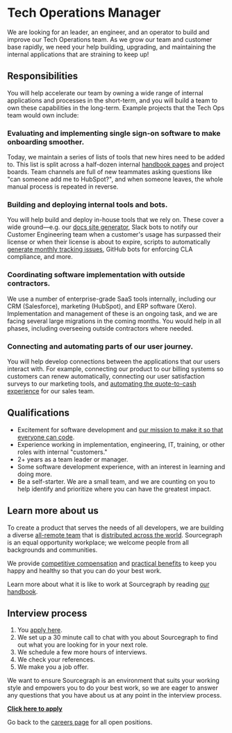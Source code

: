 # Tech Operations Manager

We are looking for an leader, an engineer, and an operator to build and improve our Tech Operations team. As we grow our team and customer base rapidly, we need your help building, upgrading, and maintaining the internal applications that are straining to keep up!

## Responsibilities

You will help accelerate our team by owning a wide range of internal applications and processes in the short-term, and you will build a team to own these capabilities in the long-term. Example projects that the Tech Ops team would own include:

### Evaluating and implementing single sign-on software to make onboarding smoother.

Today, we maintain a series of lists of tools that new hires need to be added to. This list is split across a half-dozen internal [handbook pages](https://about.sourcegraph.com/handbook/people-ops/onboarding) and project boards. Team channels are full of new teammates asking questions like "can someone add me to HubSpot?", and when someone leaves, the whole manual process is repeated in reverse.

### Building and deploying internal tools and bots.

You will help build and deploy in-house tools that we rely on. These cover a wide ground—e.g. our [docs site generator](https://github.com/sourcegraph/docsite), Slack bots to notify our Customer Engineering team when a customer's usage has surpassed their license or when their license is about to expire, scripts to automatically [generate monthly tracking issues](https://github.com/sourcegraph/sourcegraph/labels/tracking), GitHub bots for enforcing CLA compliance, and more.

### Coordinating software implementation with outside contractors.

We use a number of enterprise-grade SaaS tools internally, including our CRM (Salesforce), marketing (HubSpot), and ERP software (Xero). Implementation and management of these is an ongoing task, and we are facing several large migrations in the coming months. You would help in all phases, including overseeing outside contractors where needed.

### Connecting and automating parts of our user journey.

You will help develop connections between the applications that our users interact with. For example, connecting our product to our billing systems so customers can renew automatically, connecting our user satisfaction surveys to our marketing tools, and [automating the quote-to-cash experience](https://about.sourcegraph.com/handbook/sales/sales_to_ce_handover#finance-and-operations-responsibilities) for our sales team.

## Qualifications

- Excitement for software development and [our mission to make it so that everyone can code](https://about.sourcegraph.com/company/strategy).
- Experience working in implementation, engineering, IT, training, or other roles with internal "customers."
- 2+ years as a team leader or manager.
- Some software development experience, with an interest in learning and doing more.
- Be a self-starter. We are a small team, and we are counting on you to help identify and prioritize where you can have the greatest impact.

## Learn more about us

To create a product that serves the needs of all developers, we are building a diverse [all-remote team](https://about.sourcegraph.com/company/remote) that is [distributed across the world](https://about.sourcegraph.com/company/team). Sourcegraph is an equal opportunity workplace; we welcome people from all backgrounds and communities.

We provide [competitive compensation](https://about.sourcegraph.com/handbook/people-ops/compensation) and [practical benefits](https://about.sourcegraph.com/handbook/people-ops/benefits-and-perks) to keep you happy and healthy so that you can do your best work.

Learn more about what it is like to work at Sourcegraph by reading [our handbook](https://about.sourcegraph.com/handbook/).

## Interview process

1. You [apply here](https://jobs.lever.co/sourcegraph/e21ff6b1-87fd-4214-8ff6-16881aba2023).
1. We set up a 30 minute call to chat with you about Sourcegraph to find out what you are looking for in your next role.
1. We schedule a few more hours of interviews.
1. We check your references.
1. We make you a job offer.

We want to ensure Sourcegraph is an environment that suits your working style and empowers you to do your best work, so we are eager to answer any questions that you have about us at any point in the interview process.

**[Click here to apply](https://jobs.lever.co/sourcegraph/e21ff6b1-87fd-4214-8ff6-16881aba2023)**

Go back to the [careers page](../../../company/careers.md) for all open positions.
